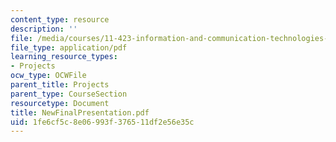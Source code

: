 ```yaml
---
content_type: resource
description: ''
file: /media/courses/11-423-information-and-communication-technologies-in-community-development-spring-2004/1fe6cf5c8e06993f376511df2e56e35c_NewFinalPresentation.pdf
file_type: application/pdf
learning_resource_types:
- Projects
ocw_type: OCWFile
parent_title: Projects
parent_type: CourseSection
resourcetype: Document
title: NewFinalPresentation.pdf
uid: 1fe6cf5c-8e06-993f-3765-11df2e56e35c
---
```

